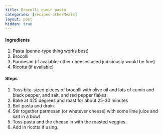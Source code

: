 ```yaml
---
title: Brocolli cumin pasta
categories: [recipes-otherMeals]
layout: post
hidden: true
---
```


#### Ingredients
1. Pasta (penne-type thing works best)
2. Brocolli
3. Parmesan (if avaiable; other cheeses used judiciously would be fine)
4. Ricotta (if available)

#### Steps
1. Toss bite-sized pieces of brocolli with olive oil and lots of cumin and black pepper, and salt, and red pepper flakes.
2. Bake at 425 degrees and roast for about 25-30 minutes
3. Boil pasta and drain.
4. Stir together parmesan (or whatever cheese) with some lime juice and salt in a bowl
5. Toss pasta and the cheese in with the roasted veggies.
6. Add in ricotta if using. 
